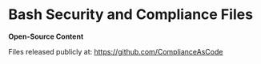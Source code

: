 # Bash Security and Compliance Files

**Open-Source Content**

Files released publicly at: https://github.com/ComplianceAsCode
